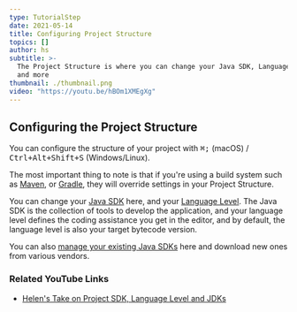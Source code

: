 ```yaml
---
type: TutorialStep
date: 2021-05-14
title: Configuring Project Structure
topics: []
author: hs
subtitle: >-
  The Project Structure is where you can change your Java SDK, Language Level
  and more
thumbnail: ./thumbnail.png
video: "https://youtu.be/hBOm1XMEgXg"
---
```


## Configuring the Project Structure

You can configure the structure of your project with <kbd>⌘;</kbd> (macOS) / <kbd>Ctrl+Alt+Shift+S</kbd> (Windows/Linux).

The most important thing to note is that if you're using a build system such as [Maven](https://maven.apache.org/), or [Gradle](https://gradle.org/), they will override settings in your Project Structure.

You can change your [Java SDK](https://www.jetbrains.com/help/idea/project-settings-and-structure.html?keymap=primary_windows#project-sdk) here, and your [Language Level](https://www.jetbrains.com/help/idea/project-settings-and-structure.html?keymap=primary_windows#language-level). The Java SDK is the collection of tools to develop the application, and your language level defines the coding assistance you get in the editor, and by default, the language level is also your target bytecode version.

You can also [manage your existing Java SDKs](https://www.jetbrains.com/help/idea/sdk.html?keymap=primary_windows#define-sdk) here and download new ones from various vendors.

### Related YouTube Links

- [Helen's Take on Project SDK, Language Level and JDKs](https://www.youtube.com/watch?v=W4EK_KVgfkw)
